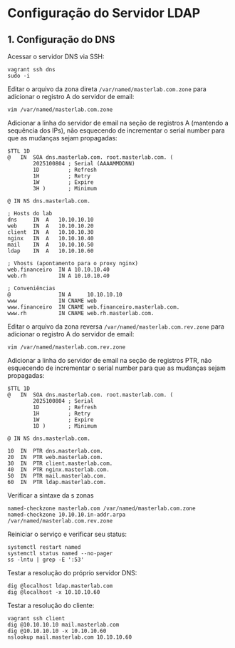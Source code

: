 # Configuração do Servidor LDAP

## 1. Configuração do DNS

Acessar o servidor DNS via SSH:

```shell
vagrant ssh dns
sudo -i
```

Editar o arquivo da zona direta ```/var/named/masterlab.com.zone``` para adicionar o registro A do servidor de email:

```shell
vim /var/named/masterlab.com.zone
```

Adicionar a linha do servidor de email na seção de registros A (mantendo a sequência dos IPs), não esquecendo de incrementar o serial number para que as mudanças sejam propagadas:

```shell
$TTL 1D
@   IN  SOA dns.masterlab.com. root.masterlab.com. (
        2025100804 ; Serial (AAAAMMDDNN)
        1D         ; Refresh
        1H         ; Retry
        1W         ; Expire
        3H )       ; Minimum

@ IN NS dns.masterlab.com.

; Hosts do lab
dns     IN  A   10.10.10.10
web     IN  A   10.10.10.20
client  IN  A   10.10.10.30
nginx   IN  A   10.10.10.40
mail    IN  A   10.10.10.50
ldap    IN  A   10.10.10.60

; Vhosts (apontamento para o proxy nginx)
web.financeiro  IN A 10.10.10.40
web.rh          IN A 10.10.10.40

; Conveniências
@               IN A     10.10.10.10
www             IN CNAME web
www.financeiro  IN CNAME web.financeiro.masterlab.com.
www.rh          IN CNAME web.rh.masterlab.com.
```

Editar o arquivo da zona reversa ```/var/named/masterlab.com.rev.zone``` para adicionar o registro A do servidor de email:

```shell
vim /var/named/masterlab.com.rev.zone
```

Adicionar a linha do servidor de email na seção de registros PTR, não esquecendo de incrementar o serial number para que as mudanças sejam propagadas:

```shell
$TTL 1D
@   IN  SOA dns.masterlab.com. root.masterlab.com. (
        2025100804 ; Serial
        1D         ; Refresh
        1H         ; Retry
        1W         ; Expire
        1D )       ; Minimum

@ IN NS dns.masterlab.com.

10  IN  PTR dns.masterlab.com.
20  IN  PTR web.masterlab.com.
30  IN  PTR client.masterlab.com.
40  IN  PTR nginx.masterlab.com.
50  IN  PTR mail.masterlab.com.
60  IN  PTR ldap.masterlab.com.
```

Verificar a sintaxe da s zonas

```shell
named-checkzone masterlab.com /var/named/masterlab.com.zone
named-checkzone 10.10.10.in-addr.arpa /var/named/masterlab.com.rev.zone
```

Reiniciar o serviço e verificar seu status:

```shell
systemctl restart named
systemctl status named --no-pager
ss -lntu | grep -E ':53'
```

Testar a resolução do próprio servidor DNS:

```shell
dig @localhost ldap.masterlab.com
dig @localhost -x 10.10.10.60
```

Testar a resolução do cliente:

```shell
vagrant ssh client
dig @10.10.10.10 mail.masterlab.com
dig @10.10.10.10 -x 10.10.10.60
nslookup mail.masterlab.com 10.10.10.60
```


